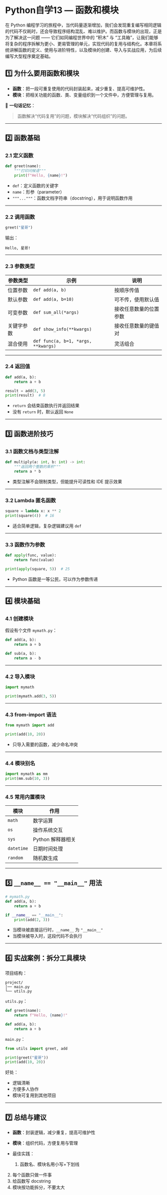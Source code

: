 # Python自学13 — 函数和模块

在 Python 编程学习的旅程中，当代码量逐渐增加，我们会发现重复编写相同逻辑的代码不仅耗时，还会导致程序结构混乱、难以维护。而函数与模块的出现，正是为了解决这一问题 —— 它们如同编程世界中的 “积木” 与 “工具箱”，让我们能够将复杂的程序拆解为更小、更易管理的单元，实现代码的复用与结构化。本章将系统讲解函数的定义、使用与进阶特性，以及模块的创建、导入与实战应用，为后续编写大型程序奠定基础。

## 1️⃣ 为什么要用函数和模块

- **函数**：把一段可重复使用的代码封装起来，减少重复、提高可维护性。
- **模块**：把相关功能的函数、类、变量组织到一个文件中，方便管理与复用。

📌 **一句话记忆**：

> 函数解决“代码复用”的问题，模块解决“代码组织”的问题。

------

## 2️⃣ 函数基础

### 2.1 定义函数

```python
def greet(name):
    """打印问候语"""
    print(f"Hello, {name}!")
```

- `def`：定义函数的关键字
- `name`：形参（parameter）
- `"""..."""`：函数文档字符串（docstring），用于说明函数作用

------

### 2.2 调用函数

```python
greet("星哥")
```

输出：

```
Hello, 星哥!
```

------

### 2.3 参数类型

| 参数类型   | 示例                                | 说明                   |
| ---------- | ----------------------------------- | ---------------------- |
| 位置参数   | `def add(a, b)`                     | 按顺序传值             |
| 默认参数   | `def add(a, b=10)`                  | 可不传，使用默认值     |
| 可变参数   | `def sum_all(*args)`                | 接收任意数量的位置参数 |
| 关键字参数 | `def show_info(**kwargs)`           | 接收任意数量的键值对   |
| 混合使用   | `def func(a, b=1, *args, **kwargs)` | 灵活组合               |

------

### 2.4 返回值

```python
def add(a, b):
    return a + b

result = add(3, 5)
print(result)  # 8
```

- `return` 会结束函数执行并返回结果
- 没有 `return` 时，默认返回 `None`

------

## 3️⃣ 函数进阶技巧

### 3.1 函数文档与类型注解

```python
def multiply(a: int, b: int) -> int:
    """返回两个整数的乘积"""
    return a * b
```

- 类型注解不会限制类型，但能提升可读性和 IDE 提示效果

------

### 3.2 Lambda 匿名函数

```python
square = lambda x: x ** 2
print(square(4))  # 16
```

- 适合简单逻辑，复杂逻辑建议用 `def`

------

### 3.3 函数作为参数

```python
def apply(func, value):
    return func(value)

print(apply(square, 5))  # 25
```

- Python 函数是一等公民，可以作为参数传递

------

## 4️⃣ 模块基础

### 4.1 创建模块

假设有个文件 `mymath.py`：

```python
def add(a, b):
    return a + b

def sub(a, b):
    return a - b
```

------

### 4.2 导入模块

```python
import mymath

print(mymath.add(3, 5))
```

------

### 4.3 from-import 语法

```python
from mymath import add

print(add(10, 20))
```

- 只导入需要的函数，减少命名冲突

------

### 4.4 模块别名

```python
import mymath as mm
print(mm.sub(10, 3))
```

------

### 4.5 常用内置模块

| 模块       | 作用              |
| ---------- | ----------------- |
| `math`     | 数学运算          |
| `os`       | 操作系统交互      |
| `sys`      | Python 解释器相关 |
| `datetime` | 日期时间处理      |
| `random`   | 随机数生成        |

------

## 5️⃣ `__name__ == "__main__"` 用法

```python
# mymath.py
def add(a, b):
    return a + b

if __name__ == "__main__":
    print(add(2, 3))
```

- 当模块被直接运行时，`__name__` 为 `"__main__"`
- 当模块被导入时，这段代码不会执行

------

## 6️⃣ 实战案例：拆分工具模块

项目结构：

```
project/
│── main.py
└── utils.py
```

`utils.py`：

```python
def greet(name):
    return f"Hello, {name}!"

def add(a, b):
    return a + b
```

`main.py`：

```python
from utils import greet, add

print(greet("星哥"))
print(add(10, 20))
```

好处：

- 逻辑清晰
- 方便多人协作
- 模块可复用到其他项目

------

## 7️⃣ 总结与建议

- **函数**：封装逻辑，减少重复，提高可维护性

- **模块**：组织代码，方便复用与管理

- 最佳实践：

  1. 函数名、模块名用小写+下划线
2. 每个函数只做一件事
  3. 给函数写 docstring
  4. 模块按功能拆分，不要太大